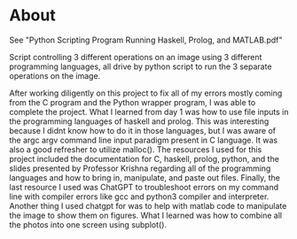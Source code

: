 # About

See "Python Scripting Program Running Haskell, Prolog, and MATLAB.pdf"

Script controlling 3 different operations on an image using 3 different programming languages, all drive by python script to run the 3 separate operations on the image.


After working diligently on this project to fix all of my errors mostly coming from the C program and the Python wrapper program, I was able to complete the project. What I learned from day 1 was how to use file inputs in the programming languages of haskell and prolog. This was interesting because I didnt know how to do it in those languages, but I was aware of the argc argv command line input paradigm present in C language. It was also a good refresher to utilize malloc(). The resources I used for this project included the documentation for C, haskell, prolog, python, and the slides presented by Professor Krishna regarding all of the programming languages and how to bring in, manipulate, and paste out files. Finally, the last resource I used was ChatGPT to troubleshoot errors on my command line with compiler errors like gcc and python3 compiler and interpreter. Another thing I used chatgpt for was to help with matlab code to manipulate the image to show them on figures. What I learned was how to combine all the photos into one screen using subplot(). 



